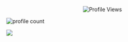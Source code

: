 

<p align="center"> <img src="https://komarev.com/ghpvc/?username=gebwyd" alt="Profile Views" /> </p>  

![profile count](https://komarev.com/ghpvc/?username=abisrc&style=flat&color=red)&nbsp;
<div align="left">
	<img src="https://discord.c99.nl/widget/theme-1/876264941399719956.png" />
</div>

